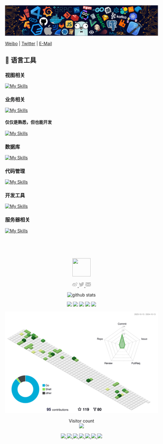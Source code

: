 ![](https://github.com/moocss/moocss/blob/master/images/header.png)




[Weibo](http://weibo.com/moocss) | [Twitter](https://twitter.com/moocss) | [E-Mail](mailto:moocss@gmail.com)


## 🧰 语言工具

### 视图相关

[![My Skills](https://skillicons.dev/icons?i=vue,react,solidjs,tauri,flutter,js,ts,vite,vitest,pinia,pnpm,npm,webpack,html,css,sass,windicss,tailwind,jest,md,jquery,svg,tailwind,codepen,d3&theme=light)](https://skillicons.dev)

### 业务相关

[![My Skills](https://skillicons.dev/icons?i=nodejs,nestjs,express,wasm,dart,golang,java,prisma,electron&theme=light)](https://skillicons.dev)
#### 仅仅是熟悉，但也能开发
[![My Skills](https://skillicons.dev/icons?i=java,golang,rust,py,fastapi,actix,spring&theme=dark)](https://skillicons.dev)
### 数据库

[![My Skills](https://skillicons.dev/icons?i=mongodb,mysql,postgres,sqlite,redis,elasticsearch&theme=light)](https://skillicons.dev)

### 代码管理

[![My Skills](https://skillicons.dev/icons?i=git,github,gitlab&theme=light)](https://skillicons.dev)


### 开发工具

[![My Skills](https://skillicons.dev/icons?i=vscode,vscodium,idea,eclipse,androidstudio,clion,pycharm&theme=light)](https://skillicons.dev)

### 服务器相关

[![My Skills](https://skillicons.dev/icons?i=linux,docker,nginx&theme=light)](https://skillicons.dev)


<div align="center">
  <br>
  <br>
  <br>
  <br>
  <a href="https://moocss.com/">
    <img width="60" height="60" src="https://avatars3.githubusercontent.com/u/1026216?s=460&v=4" />
  </a>
  <br>
  <p>
    <a href="http://weibo.com/moocss">
      <img width="18" height="18" src="https://raw.githubusercontent.com/moocss/moocss/master/images/weibo.svg?sanitize=true" />
    </a>
    <a href="https://twitter.com/moocss">
      <img width="18" height="18" src="https://raw.githubusercontent.com/moocss/moocss/master/images/twitter.svg?sanitize=true" />
    </a>
    <a href="mailto:moocss@gmail.com">
      <img width="18" height="18" src="https://raw.githubusercontent.com/moocss/moocss/master/images/mail.svg?sanitize=true" />
    </a>
  </p>

<picture decoding="async" loading="lazy">
  <source media="(prefers-color-scheme: light)" srcset="https://pixel-profile.vercel.app/api/github-stats?username=moocss&screen_effect=false&background=linear-gradient(to%20bottom%20right%2C%20%2374dcc4%2C%20%234597e9)">
  <source media="(prefers-color-scheme: dark)" srcset="https://pixel-profile.vercel.app/api/github-stats?username=moocss&screen_effect=true&background=linear-gradient(to%20bottom%20right%2C%20%235580eb%2C%20%232aeeff)">
  <img alt="github stats" src="https://pixel-profile.vercel.app/api/github-stats?username=moocss&screen_effect=false&background=linear-gradient(to%20bottom%20right%2C%20%2374dcc4%2C%20%234597e9)">
</picture>

![](https://github-profile-summary-cards.vercel.app/api/cards/profile-details?username=moocss&theme=github)
![](https://github-profile-summary-cards.vercel.app/api/cards/repos-per-language?username=moocss&theme=github)
![](https://github-profile-summary-cards.vercel.app/api/cards/most-commit-language?username=moocss&theme=github)
![](https://github-profile-summary-cards.vercel.app/api/cards/stats?username=moocss&theme=github)
![](https://github-profile-summary-cards.vercel.app/api/cards/productive-time?username=moocss&theme=github)
  
  <picture>
  <source media="(prefers-color-scheme: dark)" srcset="https://raw.githubusercontent.com/moocss/moocss/master/profile-3d-contrib/profile-night-green.svg">
  <img alt="Shows an illustrated sun in light color mode and a moon with stars in dark color mode." src="https://raw.githubusercontent.com/moocss/moocss/master/profile-3d-contrib/profile-green-animate.svg">
  </picture>

  <p align="center">
    Visitor count<br>
    <img src="https://profile-counter.glitch.me/moocss/count.svg" />
  </p>

  <a href="https://github.com/thoughtbit/web-starter">
    <img src="https://github-readme-stats.vercel.app/api/pin/?username=thoughtbit&repo=web-starter" />
  </a>
  <a href="https://github.com/thoughtbit/flutter-starter">
    <img src="https://github-readme-stats.vercel.app/api/pin/?username=thoughtbit&repo=flutter-starter" />
  </a>
  <a href="https://github.com/thoughtbit/node-web-starter">
    <img src="https://github-readme-stats.vercel.app/api/pin/?username=thoughtbit&repo=node-web-starter" />
  </a>
  <a href="https://github.com/thoughtbit/react-native-typescript-starter">
    <img src="https://github-readme-stats.vercel.app/api/pin/?username=thoughtbit&repo=react-native-typescript-starter" />
  </a>
  <a href="https://github.com/go-impatient/gaia">
    <img src="https://github-readme-stats.vercel.app/api/pin/?username=go-impatient&repo=gaia" />
  </a>
    <a href="https://github.com/go-impatient/gaea">
    <img src="https://github-readme-stats.vercel.app/api/pin/?username=go-impatient&repo=gaea" />
  </a>
  </a>
    <a href="https://github.com/go-impatient/tiga">
    <img src="https://github-readme-stats.vercel.app/api/pin/?username=go-impatient&repo=tiga" />
  </a>
  <br>
  <br>
</div>
